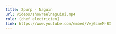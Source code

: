 ```yaml
---
title: 2purp - Naguin
url: videos/showreelnaguini.mp4
role: (chef electricien)
link: https://www.youtube.com/embed/Vvj6LmeM-BI
---
```

